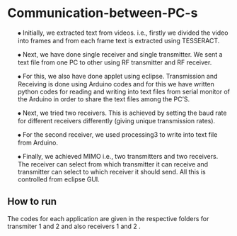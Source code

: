 # Communication-between-PC-s
<ul>
⦁	Initially, we extracted text from videos. i.e., firstly we divided the video into frames and from each frame text is extracted using TESSERACT. </ul>
<ul>⦁	Next, we have done single receiver and single transmitter. We sent a text file from one PC to other using RF transmitter and RF receiver.
</ul>
<ul>⦁	For this, we also have done applet using eclipse. Transmission and Receiving is done using Arduino codes and for this we have written python codes for reading and writing into text files from serial monitor of the Arduino in order to share the text files among the PC’S.</ul>
<ul> ⦁	Next, we tried two receivers. This is achieved by setting the baud rate for different receivers differently (giving unique transmission rates).</ul>
<ul>⦁	For the second receiver, we used processing3 to write into text file from Arduino.
 </ul>
 <ul>⦁	Finally, we achieved MIMO i.e., two transmitters and two receivers. The receiver can select from which transmitter it can receive and transmitter can select to which receiver it should send. All this is controlled from eclipse GUI. </ul>
 
 <h2> How to run </h2>
 The codes for each application are given in the respective folders for transmiter 1 and 2 and also receivers 1 and 2 .
 
